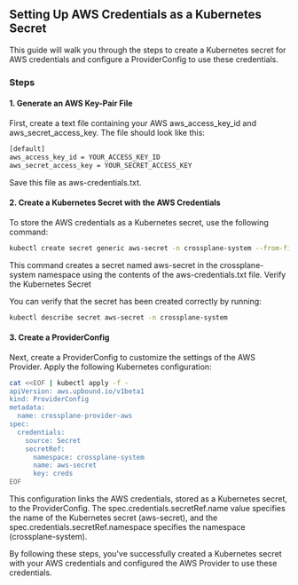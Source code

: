 ## Setting Up AWS Credentials as a Kubernetes Secret

This guide will walk you through the steps to create a Kubernetes secret for AWS credentials and configure a ProviderConfig to use these credentials.


### Steps
#### 1. Generate an AWS Key-Pair File

First, create a text file containing your AWS aws_access_key_id and aws_secret_access_key. The file should look like this:


```bash
[default]
aws_access_key_id = YOUR_ACCESS_KEY_ID
aws_secret_access_key = YOUR_SECRET_ACCESS_KEY
```
Save this file as aws-credentials.txt.

#### 2. Create a Kubernetes Secret with the AWS Credentials

To store the AWS credentials as a Kubernetes secret, use the following command:

```bash
kubectl create secret generic aws-secret -n crossplane-system --from-file=creds=./aws-credentials.txt
```

This command creates a secret named aws-secret in the crossplane-system namespace using the contents of the aws-credentials.txt file.
 Verify the Kubernetes Secret

You can verify that the secret has been created correctly by running:

```bash
kubectl describe secret aws-secret -n crossplane-system
```

#### 3. Create a ProviderConfig

Next, create a ProviderConfig to customize the settings of the AWS Provider. Apply the following Kubernetes configuration:

```bash
cat <<EOF | kubectl apply -f -
apiVersion: aws.upbound.io/v1beta1
kind: ProviderConfig
metadata:
  name: crossplane-provider-aws
spec:
  credentials:
    source: Secret
    secretRef:
      namespace: crossplane-system
      name: aws-secret
      key: creds
EOF
```

This configuration links the AWS credentials, stored as a Kubernetes secret, to the ProviderConfig. The spec.credentials.secretRef.name value specifies the name of the Kubernetes secret (aws-secret), and the spec.credentials.secretRef.namespace specifies the namespace (crossplane-system).

By following these steps, you've successfully created a Kubernetes secret with your AWS credentials and configured the AWS Provider to use these credentials.